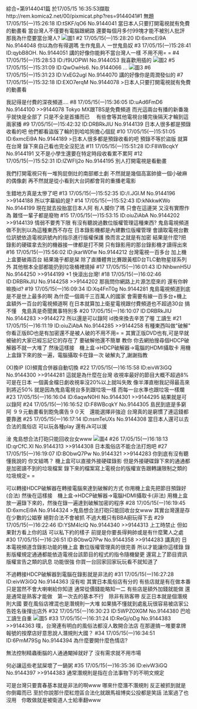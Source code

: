 綜合=第9144041篇 於17/05/15 16:35:53擷取http://rem.komica2.net/00/pixmicat.php?res=9144041#1 無題 17/05/15(一)15:26:18 ID:tSKF/qO6 No.9144041 
當日本人只要打開電視就有免費的動畫看
當台灣人不僅要有電腦跟網路
還要每個月多付99塊才能不被別人批評
那我為什麼要當台灣人?
![圖1](http://web.archive.org/web/2016/http://p2.komica.ml/00/src/1494833178523.jpg)
#2 17/05/15(一)15:28:20 ID:6xmcEi9A No.9144048 
你以為你有得選嗎
生作鬼島人
一世鬼島奴
#3 17/05/15(一)15:28:41 ID:qybB8OH. No.9144051 
講的好像你能夠不當台灣人一樣
不用不用= =
#4 17/05/15(一)15:28:53 ID:/f9UOPWI No.9144053 
我喜歡用插的
![圖2](http://web.archive.org/web/2016/http://p2.komica.ml/00/src/1494833333855.jpg)
#5 17/05/15(一)15:31:09 ID:QwOwHs6. No.9144066 
...
![圖3](http://web.archive.org/web/2016/http://p2.komica.ml/00/src/1494833469110.jpg)
#6 17/05/15(一)15:31:23 ID:VxEG2ugI No.9144070 
講的好像你是周潤發似的
#7 17/05/15(一)15:32:18 ID:EXO7erqM No.9144078 
&gt;日本人只要打開電視就有免費的動畫看

我記得是付費的深夜頻道....
#8 17/05/15(一)15:36:05 ID:uAd6FmD6 No.9144100 
&gt;&gt;9144078
Tokyo MX跟TBS是免費頻道
而光這兩台有播的新番幾乎就快是全部了
只是不全是首播而已　
有些會等其他電視台播完後隔天才輪到這兩家播
#9 17/05/15(一)15:42:32 ID:DRBRkJlU No.9144139 
日本人很多都是預錄收看的吧 他們都看盜版了輪的到哈哈狗擔心個屁
#10 17/05/15(一)15:51:05 ID:6xmcEi9A No.9144189 
&gt;日本人很多都是預錄收看的吧 
預錄不等於盜版
就算在台灣
錄下來自己看也完全沒犯法
#11 17/05/15(一)15:51:28 ID:F8WBcqkY No.9144191 
又不是小學生還要在特定時段收看累不累阿
#12 17/05/15(一)15:52:31 ID:lZWFIj2o No.9144195 
別人打開電視是看動畫

我們打開電視只有一堆狗屁倒灶的南部鄉土劇
不然就是幾個高富帥搶一個小破麻的偶像劇
再不然就是從小看到大台詞都會背的重播老電影

生錯地方真是太慘了吧
#13 17/05/15(一)15:52:35 ID:/I.JGl.M No.9144196 
&gt;&gt;9144188
所以字幕組的是?
#14 17/05/15(一)15:52:43 ID:kNkkwKWo No.9144199 
現在就去投胎當日本人阿
有人攔你了嗎
只會在這邊哭 又沒有實際作為
難怪一輩子都是廢物
#15 17/05/15(一)15:53:15 ID:oiuZiAbA No.9144202 
&gt;&gt;9144139
情弱不要秀下限
有沒有聽說過數位版權管理這種東西?
鬼島電視頻道做不到別以為這種東西不存在
日本錄影機都是內建數位版權管理
會讀取電視台數位訊號依造電視訊號內的指示進行版權保護
換而言之就是有加密
結果是什麼?把錄影的硬碟拿去別的機器接一律都是打不開
只有錄影用的那台錄影機才讀得出來
#16 17/05/15(一)15:56:02 ID:jkarW0fw No.9144212 
台灣電視一百多台
加上機上盒要破兩百台
結果幾乎都是屎
除了直播體育比賽跟黃框D台TLC動物星球系列外
其他根本全部都能扔到垃圾桶裡燒掉
#17 17/05/15(一)16:01:43 ID:NhbwnH5U No.9144250 
&gt;&gt;9144199
+1
快滾出台灣!
#18 17/05/15(一)16:02:46 ID:DRBRkJlU No.9144258 
&gt;&gt;9144202
那我問你網路上片源怎麼來的 還有你幹嘛換id?
#19 17/05/15(一)16:09:34 ID:Xq4FnT0g No.9144281 
鬼島電視頻道到底是不是世上最多的啊
為什麼一個兩千三百萬人的國家
會需要有線一百多台+機上盒額外一百台的電視頻道啊
在日本就算加上衛星電視跟付費頻道也不超過30台
搞不懂　鬼島真是奇聞異事特別多
#20 17/05/15(一)16:10:07 ID:DRBRkJlU No.9144283 
&gt;&gt;9144272
所以還是可以錄阿 id換來換去辛苦了喔 工讀生
#21 17/05/15(一)16:11:19 ID:oiuZiAbA No.9144285 
&gt;&gt;9144258
有種東西叫做&quot;破解&quot;
你看正版BD也是有加密還不是被人破的不用不用= =
其實正版DVD也有,可是早就被破的大家已經忘記它的存在了
要破解他還不簡單
教你
你去網拍搜尋個HDCP破解器不就一大堆了
然後這樣接　機上盒-&gt;HDCP破解器-&gt;電腦的HDMI攝取卡
用機上盒錄下來的放一遍，電腦攝取卡在錄一次
破解丸了,謝謝指教


(X)換IP
(O)頻寬合併器自動切換
#22 17/05/15(一)16:15:58 ID:eivW3iGQ No.9144300 
&gt;&gt;9144281
這就是為什麼在台灣
收視率最好的節目大概不超過8%
可是在日本
一個黃金檔日劇收視率沒20%以上就叫失敗
像半澤直樹我記得最高來到將近50%
就是因為鬼島電視台多到跟垃圾一樣
而每一台水準也跟垃圾一樣爛
#23 17/05/15(一)16:16:04 ID:6aqwN0HI No.9144301 
&gt;&gt;9144295
結果就是可以錄阿
#24 17/05/15(一)16:16:52 ID:F8WBcqkY No.9144305 
島民到底是多窮阿
９９元動畫看到飽免廣告９０天　還能選擇非強迫
台灣真的是窮慣了連這錢都要靠邀
#25 17/05/15(一)16:17:14 ID:nsmTeUXs No.9144308 
當日本人還可以去合法的風俗店
可以玩各種play
還有Jk可以援

淦 鬼島想合法打砲只能回收台女www
![圖4](http://web.archive.org/web/2016/http://p2.komica.ml/00/src/1494836234495.jpg)
#26 17/05/15(一)16:18:13 ID:qrCfC.XI No.9144313 
&gt;&gt;9144308
日本風俗店不能合法打炮吧
#27 17/05/15(一)16:19:07 ID:BObwQ7Pw No.9144321 
&gt;&gt;9144283
你到底有沒有聽懂我說的
你文組嗎？
機上盒可以直接外接硬碟錄影
但是外接硬碟錄下來的通通都是加密讀不到的垃圾檔案
錄下來的檔案寫上電視台的版權宣告跟轉讓限制之類的垃圾規定= =

可以轉接HDCP破解器在轉接電腦來達到破解的方式
你用機上盒先把節目預錄好(合法)
然後在這樣接　機上盒-&gt;HDCP破解器-&gt;電腦HDMI攝取卡(非法)
用機上盒放一遍錄下來的，然後在錄一遍達到破解加密的程序
#28 17/05/15(一)16:19:45 ID:6xmcEi9A No.9144324 
&gt;鬼島想合法打砲只能回收台女www
其實台灣還是存在少數的公娼寮
絕對合法不會被抓
不過大概只有BBA廚玩得下去
#29 17/05/15(一)16:22:46 ID:YSM4IcIQ No.9144340 
&gt;&gt;9144313
上工時禁止
但如果對方看上你的話
可以私下約的樣子
前提是你要長得夠帥或是有什麼驚人之處
#30 17/05/15(一)16:26:51 ID:BObwQ7Pw No.9144358 
&gt;&gt;9144283
講真的
日本電視頻道含錄影功能的機上盒
數位版權管理真的很完善
所以才能讓你這樣錄
錄影版權規定通通都能依造電視台該節目的程式的指令隨機變更
還寫上了節目資訊版權宣告之類的訊息
功能很強
你買一台回家回家玩玩看不就知道了


不過轉接HDCP破解器到電腦在錄影就是非法的
#31 17/05/15(一)16:27:28 ID:eivW3iGQ No.9144363 
沒有啦
其實日本風俗店有分的
有些店就是有在做本番
只是當然不會大喇喇給你知道
通常從價錢能略知一二
有些店是額外加錢就能做
還是通常是熟客才能做　第一次去的基本不行　除非有熟客帶
反正日本就是個潛規則大國
要在風俗店裡混也是潛規則一大堆
如果搞不懂就到處亂玩很容易被店家公告姓名後攆出店外
#32 17/05/15(一)16:30:23 ID:5WPZOXGM No.9144380 
巴哈工讀生自重
![圖5](http://web.archive.org/web/2016/http://p2.komica.ml/00/src/1494837023687.jpg)
#33 17/05/15(一)16:31:24 ID:ReGj/oDg No.9144383 
&gt;&gt;9144363
噗，台灣連有明白的風俗法都沒人敢開合法店
在那邊搞一堆要拿牌報號的按摩店好意思說人潛規則大國？
#34 17/05/15(一)16:34:51 ID:6PmM79Sg No.9144394 
為什麼要開什麼色情店?

無法控制精蟲衝腦的人通通閹掉就好了
沒有需求就不用市場

何必讓這些老鼠屎壞了一鍋粥
#35 17/05/15(一)16:35:36 ID:eivW3iGQ No.9144397 
&gt;&gt;9144383
通常潛規則是指在合法事物下的不明文規定

可是台灣只要賣春基本就是非法的啊www
哪來什麼潛不潛規則 反正被抓到就是你倒霉而已
至於你說那什麼紅燈區合法化就跟馬祖博奕公投都是笑話
法案過了也沒用　你敢做就是被衛道人士給車翻www
